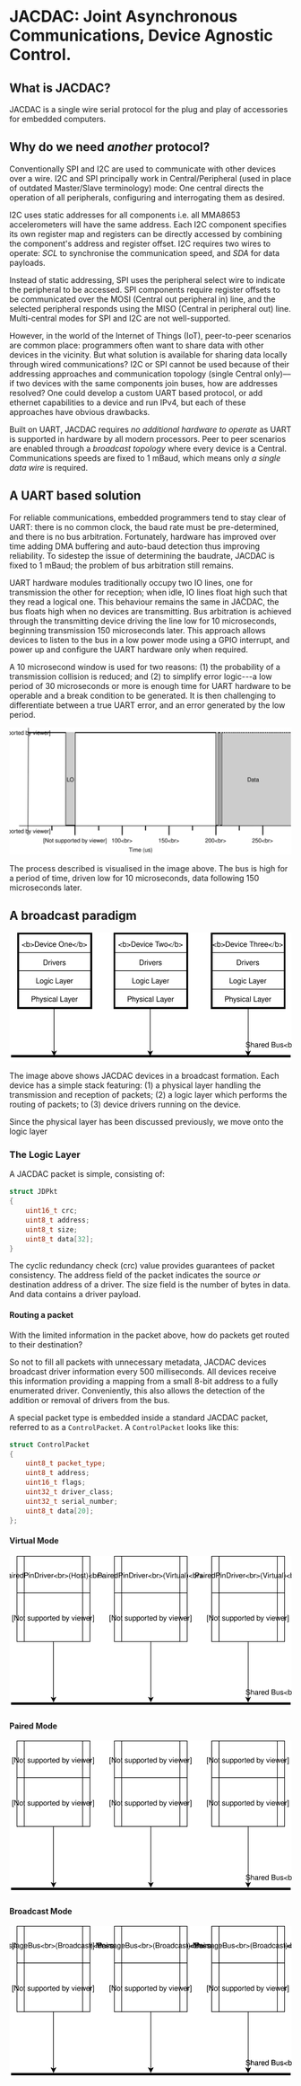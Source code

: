 # JACDAC: Joint Asynchronous Communications, Device Agnostic Control.

## What is JACDAC?

JACDAC is a single wire serial protocol for the plug and play of accessories for embedded computers.

## Why do we need _another_ protocol?

Conventionally SPI and I2C are used to communicate with other devices over a wire. I2C and SPI principally work in Central/Peripheral (used in place of outdated Master/Slave terminology) mode: One central directs the operation of all peripherals, configuring and interrogating them as desired.

I2C uses static addresses for all components i.e. all MMA8653 accelerometers will have the same address. Each I2C component specifies its own register map and registers can be directly accessed by combining the component's address and register offset. I2C requires two wires to operate: _SCL_ to synchronise the communication speed, and _SDA_ for data payloads.

Instead of static addressing, SPI uses the peripheral select wire to indicate the peripheral to be accessed. SPI components require register offsets to be communicated over the MOSI (Central out peripheral in) line, and the selected peripheral responds using the MISO (Central in peripheral out) line. Multi-central modes for SPI and I2C are not well-supported.

However, in the world of the Internet of Things (IoT), peer-to-peer scenarios are common place: programmers often want to share data with other devices in the vicinity. But what solution is available for sharing data locally through wired communications? I2C or SPI cannot be used because of their addressing approaches and communication topology (single Central only)––if two devices with the same components join buses, how are addresses resolved? One could develop a custom UART based protocol, or add ethernet capabilities to a device and run IPv4, but each of these approaches have obvious drawbacks.

Built on UART, JACDAC requires _no additional hardware to operate_ as UART is supported in hardware by all modern processors. Peer to peer scenarios are enabled through a _broadcast topology_ where every device is a Central. Communications speeds are fixed to 1 mBaud, which means only _a single data wire_ is required.

## A UART based solution

For reliable communications, embedded programmers tend to stay clear of UART: there is no common clock, the baud rate must be pre-determined, and there is no bus arbitration. Fortunately, hardware has improved over time adding DMA buffering and auto-baud detection thus improving reliability. To sidestep the issue of determining the baudrate, JACDAC is fixed to 1 mBaud; the problem of bus arbitration still remains.

UART hardware modules traditionally occupy two IO lines, one for transmission the other for reception; when idle, IO lines float high such that they read a logical one. This behaviour remains the same in JACDAC, the bus floats high when no devices are transmitting. Bus arbitration is achieved through the transmitting device driving the line low for 10 microseconds, beginning transmission 150 microseconds later. This approach allows devices to listen to the bus in a low power mode using a GPIO interrupt, and power up and configure the UART hardware only when required.

A 10 microsecond window is used for two reasons: (1) the probability of a transmission collision is reduced; and (2) to simplify error logic---a low period of 30 microseconds or more is enough time for  UART hardware to be operable and a break condition to be generated. It is then challenging to differentiate between a true UART error, and an error generated by the low period.

![picture of a low period followed by data](images/physical.svg)

The process described is visualised in the image above. The bus is high for a period of time, driven low for 10 microseconds, data following 150 microseconds later.

## A broadcast paradigm

![image of devices in a broadcast formation](images/bus.svg)

The image above shows JACDAC devices in a broadcast formation. Each device has a simple stack featuring: (1) a physical layer handling the transmission and reception of packets; (2) a logic layer which performs the routing of packets; to (3) device drivers running on the device.

Since the physical layer has been discussed previously, we move onto the logic layer

### The Logic Layer

A JACDAC packet is simple, consisting of:

```cpp
struct JDPkt
{
    uint16_t crc;
    uint8_t address;
    uint8_t size;
    uint8_t data[32];
}
```

The cyclic redundancy check (crc) value provides guarantees of packet consistency. The address field of the packet indicates the source _or_ destination address of a driver. The size field is the number of bytes in data. And data contains a driver payload.

#### Routing a packet

With the limited information in the packet above, how do packets get routed to their destination?

So not to fill all packets with unnecessary metadata, JACDAC devices broadcast driver information every 500 milliseconds. All devices receive this information providing a mapping from a small 8-bit address to a fully enumerated driver. Conveniently, this also allows the detection of the addition or removal of drivers from the bus.

A special packet type is embedded inside a standard JACDAC packet, referred to as a `ControlPacket`. A `ControlPacket` looks like this:

```cpp
struct ControlPacket
{
    uint8_t packet_type;
    uint8_t address;
    uint16_t flags;
    uint32_t driver_class;
    uint32_t serial_number;
    uint8_t data[20];
};
```

#### Virtual Mode

![image of drivers in a virtual mode](images/virtual.svg)

#### Paired Mode

![image of drivers in a paired mode](images/paired.svg)

#### Broadcast Mode

![image of drivers in a broadcast mode](images/broadcast.svg)